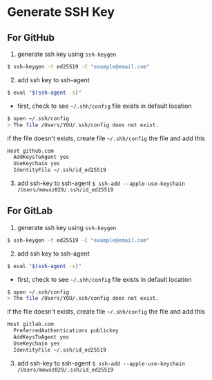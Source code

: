 # Generate SSH Key
## For GitHub
1. generate ssh key using `ssh-keygen`
```bash
$ ssh-keygen -t ed25519 -C "example@email.com"
```
2. add ssh key to ssh-agent
```bash
$ eval "$(ssh-agent -s)"
```
- first, check to see `~/.shh/config` file exists in default location
```bash
$ open ~/.ssh/config
> The file /Users/YOU/.ssh/config does not exist.
```
if the file doesn't exists, create file `~/.shh/config` the file and add this
```bash
Host github.com
  AddKeysToAgent yes
  UseKeychain yes
  IdentityFile ~/.ssh/id_ed25519
```
3. add ssh-key to ssh-agent
```$ ssh-add --apple-use-keychain /Users/mewxz029/.ssh/id_ed25519```

## For GitLab
1. generate ssh key using `ssh-keygen`
```bash
$ ssh-keygen -t ed25519 -C "example@email.com"
```
2. add ssh key to ssh-agent
```bash
$ eval "$(ssh-agent -s)"
```
- first, check to see `~/.shh/config` file exists in default location
```bash
$ open ~/.ssh/config
> The file /Users/YOU/.ssh/config does not exist.
```
if the file doesn't exists, create file `~/.shh/config` the file and add this
```bash
Host gitlab.com
  PreferredAuthentications publickey
  AddKeysToAgent yes
  UseKeychain yes
  IdentityFile ~/.ssh/id_ed25519
```
3. add ssh-key to ssh-agent
```$ ssh-add --apple-use-keychain /Users/mewxz029/.ssh/id_ed25519```
